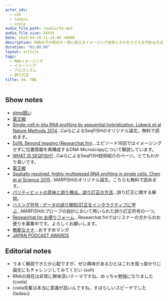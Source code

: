 ```yaml
---
actor_ids:
  - soh
  - tadasu
  - coela
audio_file_path: /audio/54.mp3
audio_file_size: XXXXX
date: 2020-04-18 11:14:00 +0900
description: RNA分子の局在を一斉に捉えるイメージング技術とそれをささえる巧妙な方法について原著論文を解説しました。
duration: "01:00:00"
layout: article
tags:
  - RNAイメージング
  - イメージング
  - アルゴリズム
  - 誤り訂正
title: 54. TBA
---
```


## Show notes
- [elmo囲い](https://ja.wikipedia.org/wiki/Elmo%E5%9B%B2%E3%81%84)
- [電王戦](https://denou.jp/)
- [Single-cell in situ RNA profiling by sequential hybridization. Lubeck et al Nature Methods 2014](https://www.ncbi.nlm.nih.gov/pmc/articles/PMC4085791/)...CaiらによるSeqFISHのオリジナル論文。無料で読めます。
- [Ep16. Beyond imaging (Researchat.fm)](https://researchat.fm/episode/16)...エピソード16回ではイメージングせずに位置情報を再構成するDNA Microscopyについて解説しています。
- [WHAT IS SEQFISH?](https://www.seqfish.com/technology)...CaiらによるSeqFISH技術紹介のページ。とてもわかり易いです。
- [電王戦](https://denou.jp/)
- [Spatially resolved, highly multiplexed RNA profiling in single cells. Chen et al Science 2015](https://www.ncbi.nlm.nih.gov/pmc/articles/PMC4662681/)...MARFISHのオリジナル論文。こちらも無料で読めます。
- [パリティビットの意味と誤り検出、誤り訂正の方法](https://mathwords.net/paritycheck)...誤り訂正に関する解説。
- [ハミング符号 : データの誤り検知/訂正をインタラクティブに学ぶ](https://postd.cc/hamming-codes/)...MARFISHのプローブの設計において用いられた誤り訂正符号の一つ。
- [Researchat.fm お便りフォーム](https://researchat.fm/form.html)...Researchat.fmではリスナーの方からのお便りを募集中です。よろしくお願いします。
- [無能なナナ](https://www.amazon.co.jp/gp/product/B074CHB743/?tag=researchatf04-22)...おすすめマンガ
- [JAPAN PODCAST AWARDS](https://www.japanpodcastawards.com/)

## Editorial notes
- うまく解説できたか心配ですが、ぜひ興味があるひとはこれを取っ掛かりに論文にもチャレンジしてみてくだい (soh)
- RNAの局在は非常に興味深いテーマですね、めっちゃ勉強になりました (coela)
- coela先輩は本当に意識が高いんですね。すばらしいスピーチでした (tadasu)
